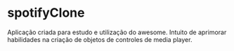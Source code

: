 # spotifyClone
Aplicação criada para estudo e utilização do awesome. Intuito de aprimorar habilidades na criação de objetos de controles de media player.
